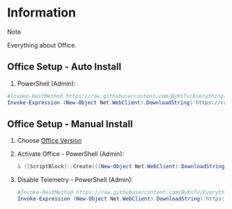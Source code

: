 # Information

> [!NOTE]
> Everything about Office.

## Office Setup - Auto Install

1. PowerShell (Admin):

```powershell
#Invoke-RestMethod https://raw.githubusercontent.com/ByKsTv/Everything/main/Windows/Office/Download.ps1 | Invoke-Expression
Invoke-Expression (New-Object Net.WebClient).DownloadString('https://raw.githubusercontent.com/ByKsTv/Everything/main/Windows/Office/Download.ps1')


```

## Office Setup - Manual Install

1. Choose [Office Version](https://gravesoft.dev/download_windows_office/office_c2r_links/#english-en-us)
1. Activate Office - PowerShell (Admin):

   ```powershell
   & ([ScriptBlock]::Create(((New-Object Net.WebClient).DownloadString('https://massgrave.dev/get')))) /Ohook

   ```

1. Disable Telemetry - PowerShell (Admin):

   ```powershell
   #Invoke-RestMethod https://raw.githubusercontent.com/ByKsTv/Everything/main/Windows/Office/Disable_Telemetry.ps1 | Invoke-Expression
   Invoke-Expression (New-Object Net.WebClient).DownloadString('https://raw.githubusercontent.com/ByKsTv/Everything/main/Windows/Office/Disable_Telemetry.ps1')

   ```
